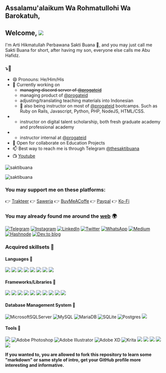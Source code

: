 ## Assalamu'alaikum Wa Rohmatullohi Wa Barokatuh, 
## Welcome, <img src='https://visitor-badge.laobi.icu/badge?page_id=saktibuana'>
I'm Arti Hikmatullah Perbawana Sakti Buana 🤝, and you may just call me Sakti Buana for short, after having my son, everyone else calls me Abu Hafidz.
### ⤵️👋

<!--- 🌍 Speaking: Indonesian (Native), Sundanese (Native), English (Native), Arabic (Basic), Japanese (Basic) --->
- 😄 Pronouns: He/Him/His
- 🔭 Currently working on  
  - ~~managing discord server of [@progateid](https://discord.gg/YwXJgsGEdk)~~
  - managing product of [@progateid](https://progate.com)
  - adjusting/translating teaching materials into Indonesian
  - 🔭 also being instructor on most of [@progateid](https://progate.com) bootcamps. Such as Ruby on Rails, Javascript, Python, PHP, NodeJS, HTML/CSS.
- - instructor on digital talent scholarship, both fresh graduate academy and professional academy 
- - instructor internal at [@progateid](https://progate.com) 
- 👯 Open for collaborate on Education Projects
- 📫 Best way to reach me is through Telegram [@thesaktibuana](https://t.me/thesaktibuana)
- 📺 [Youtube](https://www.youtube.com/@thesaktibuana)
<p><img src="https://github-readme-stats.vercel.app/api?username=saktibuana&show_icons=true&theme=nightowl&locale=en" alt="saktibuana" /></p>
<p><img src="https://github-readme-stats.vercel.app/api/top-langs?username=saktibuana&show_icons=true&locale=en&layout=compact&theme=nightowl" alt="saktibuana" /></p>

### You may support me on these platforms:
👉 [Trakteer](https://trakteer.id/thesaktibuana/tip?utm_source=github)
👉 [Saweria](https://saweria.co/thesaktibuana?utm_source=github)
👉 [BuyMeACoffe](https://www.buymeacoffee.com/thesaktibuana?utm_source=github)
👉 [Paypal](https://www.paypal.me/saktibuana?utm_source=github)
👉 [Ko-Fi](https://ko-fi.com/saktibuana)

### You may already found me around the [web](https://saktibuana.github.io/) 🌍
<a href="http://t.me/thesaktibuana">![Telegram](https://img.shields.io/badge/@thesaktibuana-2CA5E0?style=for-the-badge&logo=telegram&logoColor=white)</a>
<a href="http://instagram.com/thesaktibuana">![Instagram](https://img.shields.io/badge/@thesaktibuana-%23E4405F.svg?style=for-the-badge&logo=Instagram&logoColor=white)</a>
<a href="http://linkedin.com/in/saktibuana">![LinkedIn](https://img.shields.io/badge/linkedin-%230077B5?style=for-the-badge&logo=linkedin&logoColor=white&link=https://www.linkedin.com/in/thesaktibuana)</a>
<a href="http://twitter.com/thesaktibuana">![Twitter](https://img.shields.io/badge/@thesaktibuana%5f-%231DA1F2.svg?style=for-the-badge&logo=Twitter&logoColor=white)</a>
<a href="https://api.whatsapp.com/send/?phone=6285720502217&text=From+GitHub">![WhatsApp](https://img.shields.io/badge/+6285720502217-25D366?style=for-the-badge&logo=whatsapp&logoColor=white)</a>
<a href="http://saktibuana.medium.com">![Medium](https://img.shields.io/badge/@saktibuana-12100E?style=for-the-badge&logo=medium&logoColor=white)</a>
<a href="http://hashnode.com/@saktibuana">![Hashnode](https://img.shields.io/badge/@saktibuana-2962FF?style=for-the-badge&logo=hashnode&logoColor=white)</a>
<a href="http://dev.to/saktibuana">![Dev.to blog](https://img.shields.io/badge/@saktibuana-0A0A0A?style=for-the-badge&logo=dev.to&logoColor=white)</a>
 
### Acquired skillsets 🚀
#### Languages 🚀
![](https://img.shields.io/badge/HTML5-E34F26?style=for-the-badge&logo=html5&logoColor=white)
![](https://img.shields.io/badge/php-%23777BB4?logo=php&style=for-the-badge&logoColor=white)
![](https://img.shields.io/badge/python-3670A0?style=for-the-badge&logo=python&logoColor=ffdd54)
![](https://img.shields.io/badge/ruby-%23CC342D.svg?style=for-the-badge&logo=ruby&logoColor=white)
![](https://img.shields.io/badge/JavaScript-F7DF1E?style=for-the-badge&logo=javascript&logoColor=black)
![](https://img.shields.io/badge/CSS3-1572B6?style=for-the-badge&logo=css3&logoColor=white)
![](https://img.shields.io/badge/Node.js-43853D?style=for-the-badge&logo=node.js&logoColor=white)
![](https://img.shields.io/badge/Markdown-000000?style=for-the-badge&logo=markdown&logoColor=white)

#### Frameworks/Libraries 🚀
![](https://img.shields.io/badge/CodeIgniter-%23EF4223.svg?style=for-the-badge&logo=codeIgniter&logoColor=white)
![](https://img.shields.io/badge/rails-%23CC0000.svg?style=for-the-badge&logo=ruby-on-rails&logoColor=white)
![](https://img.shields.io/badge/django-%23092E20.svg?style=for-the-badge&logo=django&logoColor=white)
![](https://img.shields.io/badge/flask-%23000.svg?style=for-the-badge&logo=flask&logoColor=white)
![](https://img.shields.io/badge/jQuery-0769AD?style=for-the-badge&logo=jquery&logoColor=white)
![](https://img.shields.io/badge/Sass-CC6699?style=for-the-badge&logo=sass&logoColor=white)
![](https://img.shields.io/badge/React-20232A?style=for-the-badge&logo=react&logoColor=61DAFB)
![](https://img.shields.io/badge/Express.js-404D59?style=for-the-badge)
![](https://img.shields.io/badge/Bootstrap-563D7C?style=for-the-badge&logo=bootstrap&logoColor=white)
![](https://img.shields.io/badge/Material--UI-0081CB?style=for-the-badge&logo=material-ui&logoColor=white)

#### Database Management System 🚀
![MicrosoftSQLServer](https://img.shields.io/badge/Microsoft%20SQL%20Sever-CC2927?style=for-the-badge&logo=microsoft%20sql%20server&logoColor=white)
![MySQL](https://img.shields.io/badge/mysql-%2300f.svg?style=for-the-badge&logo=mysql&logoColor=white)
![MariaDB](https://img.shields.io/badge/MariaDB-003545?style=for-the-badge&logo=mariadb&logoColor=white)
![SQLite](https://img.shields.io/badge/sqlite-%2307405e.svg?style=for-the-badge&logo=sqlite&logoColor=white)
![Postgres](https://img.shields.io/badge/postgres-%23316192.svg?style=for-the-badge&logo=postgresql&logoColor=white)
![](https://img.shields.io/badge/MongoDB-4EA94B?style=for-the-badge&logo=mongodb&logoColor=white)

#### Tools 🚀
![](https://img.shields.io/badge/Inkscape-e0e0e0?style=for-the-badge&logo=inkscape&logoColor=080A13)
![Adobe Photoshop](https://img.shields.io/badge/adobe%20photoshop-%2331A8FF.svg?style=for-the-badge&logo=adobephotoshop&logoColor=white)
![Adobe Illustrator](https://img.shields.io/badge/adobe%20illustrator-%23FF9A00.svg?style=for-the-badge&logo=adobeillustrator&logoColor=white)
![Adobe XD](https://img.shields.io/badge/adobe%20XD-470137?style=for-the-badge&logo=Adobe%20XD&logoColor=#FF61F6)
![Krita](https://img.shields.io/badge/krita-203759?style=for-the-badge&logo=krita&logoColor=EEF37B)
![](https://img.shields.io/badge/figma-0AC97F?style=for-the-badge&logo=figma&logoColor=white)
![](https://img.shields.io/badge/Netlify-00C7B7?style=for-the-badge&logo=netlify&logoColor=white)
![](https://img.shields.io/badge/Heroku-430098?style=for-the-badge&logo=heroku&logoColor=white)
![](https://img.shields.io/badge/ngrok-ffffff?style=for-the-badge&logo=ngrok&logoColor=000000)
![](https://img.shields.io/badge/notion-ffffff?style=for-the-badge&logo=notion&logoColor=000000)


**If you wanted to, you are allowed to fork this repository to learn some "markdown" or same style of intro, get your GitHub profile more interesting and informative.**
<!--
**saktibuana/saktibuana** is a ✨ _special_ ✨ repository because its `README.md` (this file) appears on your GitHub profile.

Here are some ideas to get you started:

- 🔭 I’m currently working on ...
- 🌱 I’m currently learning ...
- 👯 I’m looking to collaborate on ...
- 🤔 I’m looking for help with ...
- 💬 Ask me about ...
- 📫 How to reach me: ...
- 😄 Pronouns: ...
- ⚡ Fun fact: ...
-->
